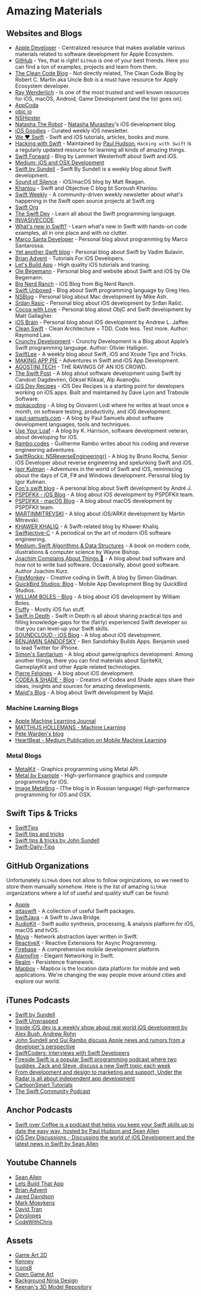 # Amazing Materials

## Websites and Blogs

- [Apple Developer](https://developer.apple.com) - Centralized resource that makes available various materials related to software development for Apple Ecosystem.
- [GitHub](https://github.com/) - Yes, that is right! `GitHub` is one of your best friends. Here you can find a ton of examples, projects and learn from them. 
- [The Clean Code Blog](http://blog.cleancoder.com) - Not directly related, The Clean Code Blog by Robert C. Martin aka Uncle Bob is a must have resource for Apply Ecosystem developer. 
- [Ray Wenderlich](https://www.raywenderlich.com/) - Is one of the most trusted and well known resources for iOS, macOS, Android, Game Development (and the list goes on). 
- [AppCoda](https://www.appcoda.com/)
- [objc io](https://www.objc.io)
- [NSHipster](http://nshipster.com)
- [Natasha The Robot](https://www.natashatherobot.com) - [Natasha Murashev](https://github.com/NatashaTheRobot)'s iOS development blog. 
- [iOS Goodies](http://ios-goodies.com) - Curated weekly iOS newsletter. 
- [We ❤️ Swift](https://www.weheartswift.com) - Swift and iOS  tutorials, articles, books and more.
- [Hacking with Swift](https://www.hackingwithswift.com/) - Maintained by [Paul Hudson](https://github.com/twostraws), `Hacking with Swift` is a regularly updated resource for learning all kinds of amazing things. 
- [Swift Forward](https://swiftforward.wordpress.com) - Blog by Lammert Westerhoff about Swift and iOS.
- [Medium: iOS and OSX Development](https://medium.com/ios-os-x-development)
- [Swift by Sundell](https://www.swiftbysundell.com/) - Swift By Sundell is a weekly blog about Swift development.
- [Sound of Silence](http://sound-of-silence.com) - iOS/macOS blog by Matt Reagan.
- [Khanlou](http://khanlou.com) - Swift and Objective C blog bt Soroush Khanlou.
- [Swift Weekly](https://swiftweekly.github.io) - A community-driven weekly newsletter about what's happening in the Swift open source projects at Swift.org
- [Swift Org](https://swift.org) 
- [The Swift Dev](https://theswiftdev.com) - Learn all about the Swift programming language.
- [INVASIVECODE](https://www.invasivecode.com/weblog/?doing_wp_cron=1525779118.2550129890441894531250)
- [What's new in Swift?](https://www.whatsnewinswift.com) - Learn what's new in Swift with hands-on code examples, all in one place and with no clutter.
- [Marco Santa Developer](https://marcosantadev.com) - Personal blog about programming by Marco Santarossa.
- [Yet another Swift blog](http://www.vadimbulavin.com) - Personal blog about Swift by Vadim Bulavin.
- [Brian Advent](https://www.brianadvent.com) - Tutorials For iOS Developers.
- [Let's Build App](https://www.letsbuildthatapp.com) - High quality iOS tutorials and traning.
- [Ole Begemann](https://oleb.net/blog/) - Personal blog and website about Swift and iOS by Ole Begemann.
- [Big Nerd Ranch](https://www.bignerdranch.com/blog/categories/ios/) - iOS Blog from Big Nerd Ranch.
- [Swift Unboxed](https://swiftunboxed.com) - Blog about Swift programming language by Greg Heo.
- [NSBlog](https://www.mikeash.com/pyblog/) - Personal blog about Mac development by Mike Ash.
- [Srdan Rasic](http://rasic.info) - Personal blog about iOS development by Srđan Rašić.
- [Cocoa with Love](https://www.cocoawithlove.com) - Personal blog about ObjC and Swift development by Matt Gallagher.
- [iOS Brain](http://iosbrain.com) - Personal blog about iOS development by Andrew L. Jaffee.
- [Clean Swift](https://clean-swift.com) - Clean Architecture + TDD. Code less. Test more. Author: Raymond Law.
- [Crunchy Development](http://alisoftware.github.io) - Crunchy Development is a Blog about Apple’s Swift programming language. Author: Olivier Halligon.
- [SwiftLee](https://www.avanderlee.com) - A weekly blog about Swift, iOS and Xcode Tips and Tricks.
- [MAKING APP PIE](https://makeapppie.com) - Adventures in Swift and iOS App Development.
- [AGOSTINI.TECH](https://agostini.tech) - THE RAVINGS OF AN IOS CROWD.
- [The Swift Post](https://theswiftpost.co) - A blog about software development using Swift by Candost Dagdeviren, Göksel Köksal, Alp Avanoğlu.
- [iOS Dev Recipes](https://www.iosdev.recipes) - 
iOS Dev Recipes is a starting point for developers working on iOS apps. Built and maintained by Dave Lyon and Traboule Software.
- [mokacoding](https://www.mokacoding.com) - A blog by Giovanni Lodi where he writes at least once a month, on software testing, productivity, and iOS development.
- [paul-samuels.com](https://paul-samuels.com) - A blog by Paul Samuels about software development languages, tools and techniques.
- [Use Your Loaf](https://useyourloaf.com) - A blog by K. Harrison, software development veteran, about developing for iOS. 
- [Rambo.codes](https://rambo.codes) - Guilherme Rambo writes about his coding and reverse engineering adventures.
- [SwiftRocks: NSReverseEngineering()](https://swiftrocks.com) - A blog by Bruno Rocha, Senior iOS Developer about reverse engineering and spelunking Swift and iOS.
- [Igor Kulman](https://blog.kulman.sk) - Adventures in the world of Swift and iOS, reminiscing about the days of C#, F# and Windows development. Personal blog by Igor Kulman.
- [Eon's swift blog](http://eon.codes) - A personal blog about Swift development by André J.
- [PSPDFKit - iOS Blog](https://pspdfkit.com/blog/categories/ios/) - A blog about iOS development by PSPDFKit team. 
- [PSPDFKit - macOS Blog](https://pspdfkit.com/blog/categories/macos/) - A blog about macOS development by PSPDFKit team.
- [MARTINMITREVSKI](https://martinmitrevski.com) - A blog about iOS/ARKit development by Martin Mitrevski.
- [KHAWER KHALIQ](https://khawerkhaliq.com) - A Swift-related blog by Khawer Khaliq.
- [Swiftjective-C](https://www.swiftjectivec.com) - A periodical on the art of modern iOS software engineering.
- [Medium: Swift Algorithms & Data Structures](https://medium.com/swift-algorithms-data-structures) - A book on modern code, illustrations & computer science by Wayne Bishop.
- [Joachim Complains About Things 😤](https://blog.cocoafrog.de) - A blog about bad software and how not to write bad software. Occasionally, about good software. Author Joachim Kurz.
- [FlexMonkey](http://flexmonkey.blogspot.com) - Creative coding in Swift. A blog by Simon Gladman.
- [QuickBird Studios: Blog](https://quickbirdstudios.com/blog/) - Mobile App Development Blog by QuickBird Studios.
- [WILLIAM BOLES - Blog](https://williamboles.me/) - A blog about iOS development by William Boles.
- [Fluffy](https://fluffy.es) - Mostly iOS fun stuff.
- [Swift in Depth](https://swiftindepth.com) - Swift in Depth is all about sharing practical tips and filling knowledge-gaps for the (fairly) experienced Swift developer so that you can level-up your Swift skills.
- [SOUNDCLOUD - iOS Blog](https://developers.soundcloud.com/blog/category/ios) - A blog about iOS development.
- [BENJAMIN SANDOFSKY](https://sandofsky.com) - Ben Sandofsky Builds Apps. Benjamin used to lead Twitter for iPhone.
- [Simon's Sanitarium](http://simonfairbairn.com) - A blog about game/graphics development. Among another things, there you can find materials about SpriteKit, GameplayKit and other Apple related technologies.
- [Pierre Felgines](https://felginep.github.io) - A blog about iOS development.
- [CODEA & SHADE - Blog](https://codea.io/blog/) - Creators of Codea and Shade apps share their ideas, insights and sources for amazing developments.
- [Majid's Blog](https://mecid.github.io) - A blog about Swift development by Majid.

### Machine Learning Blogs

- [Apple Machine Learning Journal](https://machinelearning.apple.com)
- [MATTHIJS HOLLEMANS - Machine Learning](http://machinethink.net/blog/)
- [Pete Warden's blog](https://petewarden.com)
- [HeartBeat - Medium Publication on Mobile Machine Learning](https://heartbeat.fritz.ai/)

### Metal Blogs
- [MetalKit](http://metalkit.org/) - Graphics programming using Metal API.
- [Metal by Example](http://metalbyexample.com) - High-performance graphics and compute programming for iOS.
- [Image Metalling](https://imagemetalling.wordpress.com) - (The blog is in Russian language) High-performance programming for iOS and OSX.

## Swift Tips & Tricks
- [SwiftTips](https://github.com/vincent-pradeilles/swift-tips)
- [Swift tips and tricks](https://github.com/Luur/SwiftTips)
- [Swift tips & tricks by John Sundell](https://github.com/JohnSundell/SwiftTips)
- [Swift-Daily-Tips](https://github.com/MobileTipsters/Swift-Daily-Tips)

## GitHub Organizations
Unfortunately `GitHub` does not allow to follow orginizations, so we need to store them manually somehow. Here is the list of amazing `GitHub` organizations where a lof of useful and quality stuff can be found:

- [Apple](https://github.com/apple)
- [attaswift](https://github.com/attaswift) - A collection of useful Swift packages.
- [SwiftJava](https://github.com/SwiftJava) - A Swift to Java Bridge.
- [AudioKit](https://github.com/AudioKit) - Swift audio synthesis, processing, & analysis platform for iOS, macOS and tvOS.
- [Moya](https://github.com/Moya) - Network abstraction layer written in Swift.
- [ReactiveX](https://github.com/ReactiveX) - Reactive Extensions for Async Programming.
- [Firebase](https://github.com/firebase) - A comprehensive mobile development platform.
- [Alamofire](https://github.com/Alamofire) - Elegant Networking in Swift.
- [Realm](https://github.com/realm) - Persistence framework.
- [Mapbox](https://github.com/mapbox) - Mapbox is the location data platform for mobile and web applications. We're changing the way people move around cities and explore our world.

## iTunes Podcasts

- [Swift by Sundell](https://itunes.apple.com/ru/podcast/swift-by-sundell/id1267161825?l=en&mt=2)
- [Swift Unwrapped](https://itunes.apple.com/ru/podcast/swift-unwrapped/id1209817203?l=en&mt=2)
- [Inside iOS dev is a weekly show about real world iOS development by Alex Bush, Andrew Rohn](https://itunes.apple.com/ru/podcast/inside-ios-dev/id1231805301?mt=2)
- [John Sundell and Gui Rambo discuss Apple news and rumors from a developer's perspective](https://itunes.apple.com/us/podcast/stacktrace/id1359435443?mt=2)
- [SwiftCoders: Interviews with Swift Developers](https://itunes.apple.com/ru/podcast/swiftcoders-interviews-with-swift-developers/id1082937962?l=en&mt=2)
- [Fireside Swift is a popular Swift programming podcast where two buddies, Zack and Steve, discuss a new Swift topic each week](https://itunes.apple.com/us/podcast/fireside-swift/id1269435221?mt=2)
- [From development and design to marketing and support, Under the Radar is all about independent app development](https://itunes.apple.com/us/podcast/under-the-radar/id1055685246?mt=2)
- [CartoonSmart Tutorials](https://itunes.apple.com/ru/podcast/cartoonsmart-tutorials/id1108725455?l=en&mt=2)
- [The Swift Community Podcast](https://itunes.apple.com/ru/podcast/the-swift-community-podcast/id1449664346?l=en&mt=2)

## Anchor Podcasts
- [Swift over Coffee is a podcast that helps you keep your Swift skills up to date the easy way, hosted by Paul Hudson and Sean Allen](https://anchor.fm/swiftovercoffee)
- [iOS Dev Discussions - Discussing the world of iOS Development and the latest news in Swift by Sean Allen](https://anchor.fm/seanallen)

## Youtube Channels

- [Sean Allen](https://www.youtube.com/channel/UCbTw29mcP12YlTt1EpUaVJw)
- [Lets Build That App](https://www.youtube.com/channel/UCuP2vJ6kRutQBfRmdcI92mA)
- [Brian Advent](https://www.youtube.com/channel/UCysEngjfeIYapEER9K8aikw)
- [Jared Davidson](https://www.youtube.com/user/Archetapp)
- [Mark Moeykens](https://www.youtube.com/channel/UChH6WbyYeX0INJjrK2-6WSg/featured)
- [David Tran](https://www.youtube.com/channel/UCvPFGq6luCqAVGiFpzTvkIA)
- [Devslopes](https://www.youtube.com/channel/UClLXKYEEM8OBBx85DOa6-cg)
- [CodeWithChris](https://www.youtube.com/user/CodeWithChris/featured)

## Assets 

- [Game Art 2D](https://www.gameart2d.com/) 
- [Kenney](https://kenney.nl/)
- [Icons8](https://icons8.com)
- [Open Game Art](https://opengameart.org)
- [Background Ninja Design](http://www.dumbmanex.com/bynd_freestuff.html)
- [Keenan's 3D Model Repository](https://www.cs.cmu.edu/~kmcrane/Projects/ModelRepository/)

